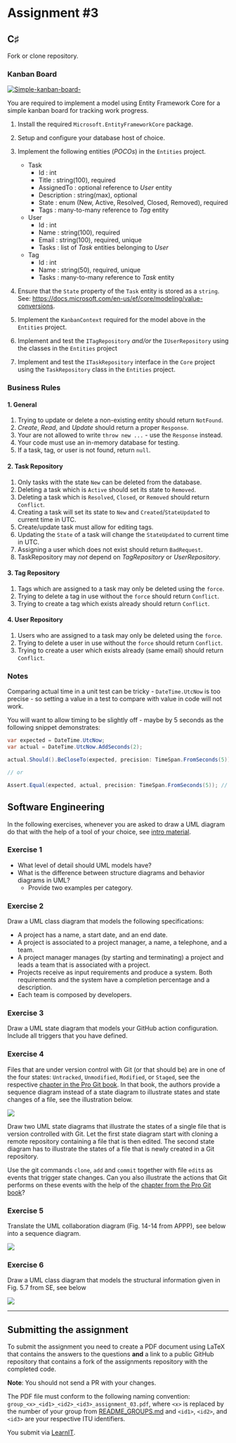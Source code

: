 # Assignment #3

## C♯

Fork or clone repository.

### Kanban Board

[![Simple-kanban-board-](https://upload.wikimedia.org/wikipedia/commons/thumb/d/d3/Simple-kanban-board-.jpg/512px-Simple-kanban-board-.jpg)](https://commons.wikimedia.org/wiki/File:Simple-kanban-board-.jpg "Jeff.lasovski [CC BY-SA 3.0 (https://creativecommons.org/licenses/by-sa/3.0)], via Wikimedia Commons")

You are required to implement a model using Entity Framework Core for a simple kanban board for tracking work progress.

1. Install the required `Microsoft.EntityFrameworkCore` package.

1. Setup and configure your database host of choice.

1. Implement the following entities (*POCOs*) in the `Entities` project.

    - Task
        - Id : int
        - Title : string(100), required
        - AssignedTo : optional reference to *User* entity
        - Description : string(max), optional
        - State : enum (New, Active, Resolved, Closed, Removed), required
        - Tags : many-to-many reference to *Tag* entity
    - User
        - Id : int
        - Name : string(100), required
        - Email : string(100), required, unique
        - Tasks : list of *Task* entities belonging to *User*
    - Tag
        - Id : int
        - Name : string(50), required, unique
        - Tasks : many-to-many reference to *Task* entity

1. Ensure that the `State` property of the `Task` entity is stored as a `string`. See: <https://docs.microsoft.com/en-us/ef/core/modeling/value-conversions>.

1. Implement the `KanbanContext` required for the model above in the `Entities` project.

1. Implement and test the `ITagRepository` *and/or* the `IUserRepository` using the classes in the `Entities` project

1. Implement and test the `ITaskRepository` interface in the `Core` project using the `TaskRepository` class in the `Entities` project.

### Business Rules

#### 1. General

1. Trying to update or delete a non-existing entity should return `NotFound`.
1. *Create*, *Read*, and *Update* should return a proper `Response`.
1. Your are not allowed to write `throw new ...` - use the `Response` instead.
1. Your code must use an in-memory database for testing.
1. If a task, tag, or user is not found, return `null`.

#### 2. Task Repository

1. Only tasks with the state `New` can be deleted from the database.
1. Deleting a task which is `Active` should set its state to `Removed`.
1. Deleting a task which is `Resolved`, `Closed`, or `Removed` should return `Conflict`.
1. Creating a task will set its state to `New` and `Created`/`StateUpdated` to current time in UTC.
1. Create/update task must allow for editing tags.
1. Updating the `State` of a task will change the `StateUpdated` to current time in UTC.
1. Assigning a user which does not exist should return `BadRequest`.
1. TaskRepository may *not* depend on *TagRepository* or *UserRepository*.

#### 3. Tag Repository

1. Tags which are assigned to a task may only be deleted using the `force`.
1. Trying to delete a tag in use without the `force` should return `Conflict`.
1. Trying to create a tag which exists already should return `Conflict`.

#### 4. User Repository

1. Users who are assigned to a task may only be deleted using the `force`.
1. Trying to delete a user in use without the `force` should return `Conflict`.
1. Trying to create a user which exists already (same email) should return `Conflict`.

### Notes

Comparing actual time in a unit test can be tricky - `DateTime.UtcNow` is too precise - so setting a value in a test to compare with value in code will not work.

You will want to allow timing to be slightly off - maybe by 5 seconds as the following snippet demonstrates:

```csharp
var expected = DateTime.UtcNow;
var actual = DateTime.UtcNow.AddSeconds(2);

actual.Should().BeCloseTo(expected, precision: TimeSpan.FromSeconds(5)) // true

// or

Assert.Equal(expected, actual, precision: TimeSpan.FromSeconds(5)); // true
```

## Software Engineering

In the following exercises, whenever you are asked to draw a UML diagram do that with the help of a tool of your choice, see [intro material](https://github.com/itu-bdsa/lecture-notes/tree/main/sessions/swe_00#choose-and-install-a-diagramming-tool).


### Exercise 1

  * What level of detail should UML models have?
  * What is the difference between structure diagrams and behavior diagrams in UML?
    - Provide two examples per category.


### Exercise 2

Draw a UML class diagram that models the following specifications:

  * A project has a name, a start date, and an end date.
  * A project is associated to a project manager, a name, a telephone, and a team.
  * A project manager manages (by starting and terminating) a project and leads a team that is associated with a project.
  * Projects receive as input requirements and produce a system. Both requirements and the system have a completion percentage and a description.
  * Each team is composed by developers.


### Exercise 3

Draw a UML state diagram that models your GitHub action configuration.
Include all triggers that you have defined.


### Exercise 4

Files that are under version control with Git (or that should be) are in one of the four states: `Untracked`, `Unmodified`, `Modified`, or `Staged`, see the respective [chapter in the Pro Git book](https://git-scm.com/book/en/v2/Git-Basics-Recording-Changes-to-the-Repository).
In that book, the authors provide a sequence diagram instead of a state diagram to illustrate states and state changes of a file, see the illustration below.

![](https://git-scm.com/book/en/v2/images/lifecycle.png)

Draw two UML state diagrams that illustrate the states of a single file that is version controlled with Git.
Let the first state diagram start with cloning a remote repository containing a file that is then edited.
The second state diagram has to illustrate the states of a file that is newly created in a Git repository.

Use the git commands `clone`, `add` and `commit` together with file `edit`s as events that trigger state changes.
Can you also illustrate the actions that Git performs on these events with the help of the [chapter from the Pro Git book](https://git-scm.com/book/en/v2/Git-Basics-Recording-Changes-to-the-Repository)?


### Exercise 5


Translate the UML collaboration diagram (Fig. 14-14 from APPP), see below into a sequence diagram.

![](images/martin_collab_diag.png)


### Exercise 6


Draw a UML class diagram that models the structural information given in Fig. 5.7 from SE, see below

![](images/sommerville_seq_diag.png)

---

## Submitting the assignment

To submit the assignment you need to create a PDF document using LaTeX that contains the answers to the questions **and** a link to a public GitHub repository that contains a fork of the assignments repository with the completed code.

**Note**: You should not send a PR with your changes.

The PDF file must conform to the following naming convention: `group_<x>_<id1>_<id2>_<id3>_assignment_03.pdf`, where `<x>` is replaced by the number of your group from [README_GROUPS.md](./README_GROUPS.md) and `<id1>`, `<id2>`, and `<id3>` are your respective ITU identifiers. 

You submit via [LearnIT](https://learnit.itu.dk/mod/assign/view.php?id=165090).



